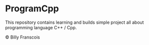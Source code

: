 # ProgramCpp

This repository contains learning and builds simple project all about programming language C++ / Cpp.

© Billy Franscois
